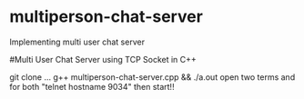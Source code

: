 # multiperson-chat-server
Implementing multi user chat server

#Multi User Chat Server using TCP Socket in C++

git clone ...
g++ multiperson-chat-server.cpp && ./a.out
open two terms and for both "telnet hostname 9034" then start!!
